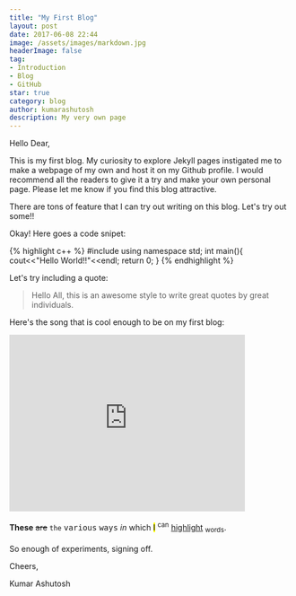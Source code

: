 ```yaml
---
title: "My First Blog"
layout: post
date: 2017-06-08 22:44
image: /assets/images/markdown.jpg
headerImage: false
tag:
- Introduction
- Blog
- GitHub
star: true
category: blog
author: kumarashutosh
description: My very own page
---
```


Hello Dear,

This is my first blog. My curiosity to explore Jekyll pages instigated me to make a webpage of my own and host it on my Github profile. I would recommend all the readers to give it a try and make your own personal page. Please let me know if you find this blog attractive. 

There are tons of feature that I can try out writing on this blog. Let's try out some!!

Okay! Here goes a code snipet:

{% highlight c++ %}
#include<iostream>
using namespace std;
int main(){
cout<<"Hello World!!"<<endl;
return 0;
}
{% endhighlight %}

Let's try including a quote:

<blockquote>
  <p>Hello All, this is an awesome style to write great quotes by great individuals.</p>
</blockquote>

Here's the song that is cool enough to be on my first blog:
<iframe width="420" height="315" src="https://www.youtube.com/embed/CGyEd0aKWZE" frameborder="0" allowfullscreen></iframe>

<br>
<br>
<strong>These</strong> <del>are</del> <code>the</code> <kbd>various</kbd> <samp>ways</samp> <em>in</em> which <mark>I</mark> <sup>can</sup> <u>highlight</u> <sub>words</sub>.

<br>
<br>
So enough of experiments, signing off.


Cheers,

Kumar Ashutosh
